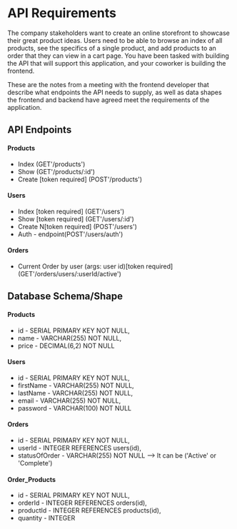 # API Requirements
The company stakeholders want to create an online storefront to showcase their great product ideas. Users need to be able to browse an index of all products, see the specifics of a single product, and add products to an order that they can view in a cart page. You have been tasked with building the API that will support this application, and your coworker is building the frontend.

These are the notes from a meeting with the frontend developer that describe what endpoints the API needs to supply, as well as data shapes the frontend and backend have agreed meet the requirements of the application. 

## API Endpoints
#### Products
- Index (GET'/products')
- Show (GET'/products/:id')
- Create [token required] (POST'/products')

#### Users
- Index [token required] (GET'/users')
- Show [token required] (GET'/users/:id')
- Create N[token required] (POST'/users')
- Auth - endpoint(POST'/users/auth')

#### Orders
- Current Order by user (args: user id)[token required] (GET'/orders/users/:userId/active')

## Database Schema/Shape
#### Products
- id - SERIAL PRIMARY KEY NOT NULL,
- name - VARCHAR(255) NOT NULL,
- price - DECIMAL(6,2) NOT NULL

#### Users
- id - SERIAL PRIMARY KEY NOT NULL,
- firstName - VARCHAR(255) NOT NULL,
- lastName - VARCHAR(255) NOT NULL,
- email - VARCHAR(255) NOT NULL,
- password - VARCHAR(100) NOT NULL

#### Orders
- id - SERIAL PRIMARY KEY NOT NULL,
- userId - INTEGER REFERENCES users(id),
- statusOfOrder - VARCHAR(255) NOT NULL --> It can be ('Active' or 'Complete')

#### Order_Products
- id - SERIAL PRIMARY KEY NOT NULL,
- orderId - INTEGER REFERENCES orders(id),
- productId - INTEGER REFERENCES products(id),
- quantity - INTEGER